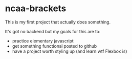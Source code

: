 # ncaa-brackets

This is my first project that actually does something.  

It's got no backend but my goals for this are to: 
- practice elementary javascript
- get something functional posted to github 
- have a project worth styling up (and learn wtf Flexbox is)

